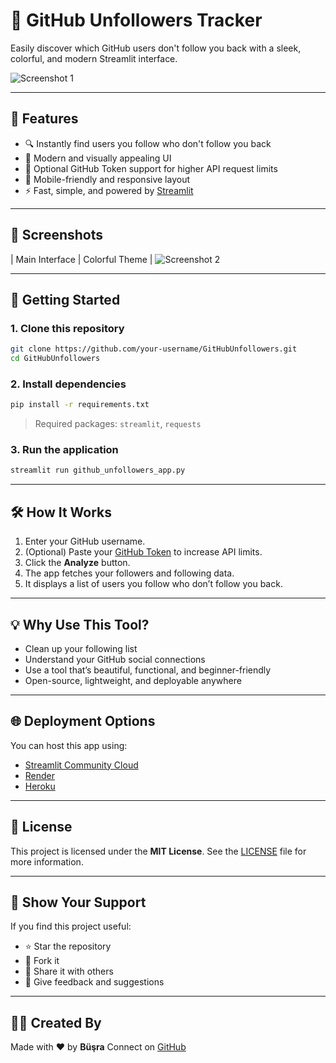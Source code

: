# 🐙 GitHub Unfollowers Tracker

Easily discover which GitHub users don't follow you back with a sleek, colorful, and modern Streamlit interface.

![Screenshot 1](https://github.com/user-attachments/assets/521893e1-2a9e-4fee-bf86-9ea2cac83124)

---

## 🌟 Features

- 🔍 Instantly find users you follow who don't follow you back  
- 🎨 Modern and visually appealing UI  
- 🔐 Optional GitHub Token support for higher API request limits  
- 📱 Mobile-friendly and responsive layout  
- ⚡ Fast, simple, and powered by [Streamlit](https://streamlit.io)  

---

## 📸 Screenshots

| Main Interface | Colorful Theme |
![Screenshot 2](https://github.com/user-attachments/assets/a2ba4f07-eca4-4c15-bed5-fc102ebd0a1d) 

---

## 🚀 Getting Started

### 1. Clone this repository

```bash
git clone https://github.com/your-username/GitHubUnfollowers.git
cd GitHubUnfollowers
````

### 2. Install dependencies

```bash
pip install -r requirements.txt
```

> Required packages: `streamlit`, `requests`

### 3. Run the application

```bash
streamlit run github_unfollowers_app.py
```

---

## 🛠️ How It Works
1. Enter your GitHub username.
2. (Optional) Paste your [GitHub Token](https://github.com/settings/tokens) to increase API limits.
3. Click the **Analyze** button.
4. The app fetches your followers and following data.
5. It displays a list of users you follow who don’t follow you back.

---

## 💡 Why Use This Tool?
* Clean up your following list
* Understand your GitHub social connections
* Use a tool that’s beautiful, functional, and beginner-friendly
* Open-source, lightweight, and deployable anywhere

---

## 🌐 Deployment Options
You can host this app using:

* [Streamlit Community Cloud](https://share.streamlit.io)
* [Render](https://render.com)
* [Heroku](https://heroku.com)

---

## 📄 License
This project is licensed under the **MIT License**.
See the [LICENSE](LICENSE) file for more information.

---

## 🌟 Show Your Support
If you find this project useful:

* ⭐ Star the repository
* 🍴 Fork it
* 📢 Share it with others
* 💬 Give feedback and suggestions

---

## 🙋‍♀️ Created By
Made with ❤️ by **Büşra**
Connect on [GitHub](https://github.com/busradeveci)
